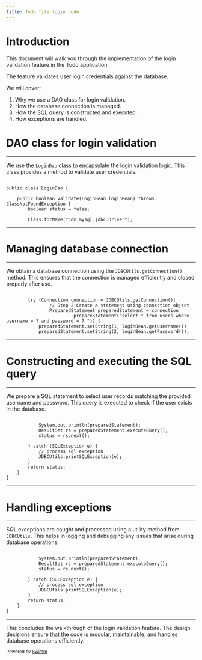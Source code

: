 ```yaml
---
title: Todo file login code
---
```

# Introduction

This document will walk you through the implementation of the login validation feature in the Todo application.

The feature validates user login credentials against the database.

We will cover:

1. Why we use a DAO class for login validation.
2. How the database connection is managed.
3. How the SQL query is constructed and executed.
4. How exceptions are handled.

# DAO class for login validation

<SwmSnippet path="/LoginDao.java" line="10">

---

We use the <SwmToken path="/LoginDao.java" pos="11:4:4" line-data="public class LoginDao {">`LoginDao`</SwmToken> class to encapsulate the login validation logic. This class provides a method to validate user credentials.

```

public class LoginDao {

	public boolean validate(LoginBean loginBean) throws ClassNotFoundException {
		boolean status = false;

		Class.forName("com.mysql.jdbc.Driver");
```

---

</SwmSnippet>

# Managing database connection

<SwmSnippet path="/LoginDao.java" line="17">

---

We obtain a database connection using the `JDBCUtils.getConnection()` method. This ensures that the connection is managed efficiently and closed properly after use.

```

		try (Connection connection = JDBCUtils.getConnection();
				// Step 2:Create a statement using connection object
				PreparedStatement preparedStatement = connection
						.prepareStatement("select * from users where username = ? and password = ? ")) {
			preparedStatement.setString(1, loginBean.getUsername());
			preparedStatement.setString(2, loginBean.getPassword());
```

---

</SwmSnippet>

# Constructing and executing the SQL query

<SwmSnippet path="/LoginDao.java" line="24">

---

We prepare a SQL statement to select user records matching the provided username and password. This query is executed to check if the user exists in the database.

```

			System.out.println(preparedStatement);
			ResultSet rs = preparedStatement.executeQuery();
			status = rs.next();

		} catch (SQLException e) {
			// process sql exception
			JDBCUtils.printSQLException(e);
		}
		return status;
	}
}
```

---

</SwmSnippet>

# Handling exceptions

<SwmSnippet path="/LoginDao.java" line="24">

---

SQL exceptions are caught and processed using a utility method from `JDBCUtils`. This helps in logging and debugging any issues that arise during database operations.

```

			System.out.println(preparedStatement);
			ResultSet rs = preparedStatement.executeQuery();
			status = rs.next();

		} catch (SQLException e) {
			// process sql exception
			JDBCUtils.printSQLException(e);
		}
		return status;
	}
}
```

---

</SwmSnippet>

This concludes the walkthrough of the login validation feature. The design decisions ensure that the code is modular, maintainable, and handles database operations efficiently.

<SwmMeta version="3.0.0" repo-id="Z2l0aHViJTNBJTNBQUktZGVtbyUzQSUzQVN1YmhhbmdpcGF0cm8=" repo-name="AI-demo"><sup>Powered by [Swimm](https://app.swimm.io/)</sup></SwmMeta>
